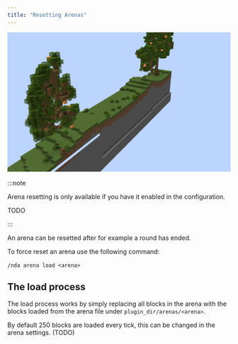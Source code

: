 ```yaml
---
title: "Resetting Arenas"
---
```


![Arena loading](../../../assets/docs/reference/resetting-arenas/arena-loading.png)

:::note

Arena resetting is only available if you have it enabled in the configuration.

TODO

:::

An arena can be resetted after for example a round has ended.

To force reset an arena use the following command:

```text
/nda arena load <arena>
```

## The load process

The load process works by simply replacing all blocks in the arena with the blocks loaded from the arena file under `plugin_dir/arenas/<arena>`.

By default 250 blocks are loaded every tick, this can be changed in the arena settings. (TODO)
